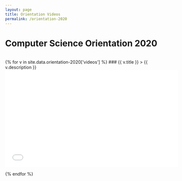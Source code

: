 ```yaml
---
layout: page
title: Orientation Videos
permalink: /orientation-2020
---
```


# Computer Science Orientation 2020
<br />
{% for v in site.data.orientation-2020['videos'] %}
### {{ v.title }}
> {{ v.description }}

<iframe class="mx-auto d-block" width="560" height="315" src="{{v.link}}" frameborder="0"
title="{{v.title}}" allow="accelerometer; autoplay; encrypted-media;clipboard-write; picture-in-picture" allowfullscreen></iframe>

{% endfor %}
